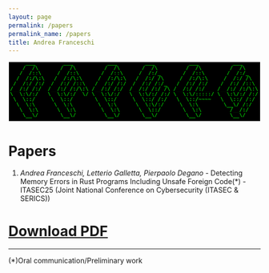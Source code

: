 ```yaml
---
layout: page
permalink: /papers
permalink_name: /papers
title: Andrea Franceschi
---
```

<div style="text-align: center; padding: 1px;">
  <img src="./assets/papers.png" alt="Andrea Franceschi" style="max-width: 100%; height: auto;">
</div>






# Papers


1. *Andrea Franceschi, Letterio Galletta, Pierpaolo Degano* - Detecting Memory Errors in Rust Programs Including Unsafe Foreign Code(*) - ITASEC25 (Joint National Conference on Cybersecurity (ITASEC & SERICS)) 
#   [Download PDF](assets/papers/ITASEC2025_Multi_Language_Analysis.pdf)

---
(*)Oral communication/Preliminary work